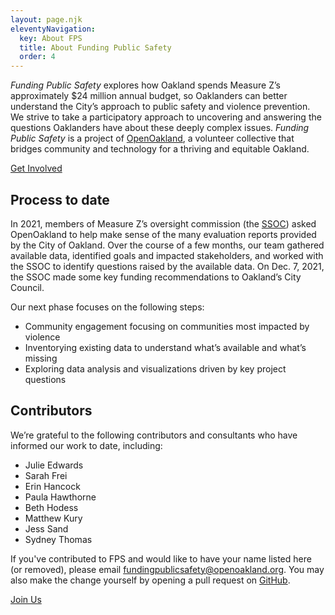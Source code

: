 ```yaml
---
layout: page.njk
eleventyNavigation:
  key: About FPS
  title: About Funding Public Safety
  order: 4
---
```



*Funding Public Safety* explores how Oakland spends Measure Z’s approximately $24 million annual budget, so Oaklanders can better understand the City’s approach to public safety and violence prevention. We strive to take a participatory approach to uncovering and answering the questions Oaklanders have about these deeply complex issues. *Funding Public Safety* is a project of [OpenOakland](https://openoakland.org), a volunteer collective that bridges community and technology for a thriving and equitable Oakland.

<a class="btn btn-primary" href="{{ '/get-involved' | url }}" role="button">Get Involved</a>

## Process to date
In 2021, members of Measure Z’s oversight commission (the [SSOC](https://www.oaklandca.gov/boards-commissions/public-safety-and-services-violence-prevention-oversight-commission)) asked OpenOakland to help make sense of the many evaluation reports provided by the City of Oakland. Over the course of a few months, our team gathered available data, identified goals and impacted stakeholders, and worked with the SSOC to identify questions raised by the available data. On Dec. 7, 2021, the SSOC made some key funding recommendations to Oakland’s City Council.

Our next phase focuses on the following steps:

- Community engagement focusing on communities most impacted by violence
- Inventorying existing data to understand what’s available and what’s missing
- Exploring data analysis and visualizations driven by key project questions

## Contributors
We’re grateful to the following contributors and consultants who have informed our work to date, including:

- Julie Edwards
- Sarah Frei
- Erin Hancock
- Paula Hawthorne
- Beth Hodess
- Matthew Kury
- Jess Sand
- Sydney Thomas

If you've contributed to FPS and would like to have your name listed here (or removed), please email [fundingpublicsafety@openoakland.org](mailto:fundingpublicsafety@openoakland.org). You may also make the change yourself by opening a pull request on [GitHub](https://github.com/openoakland/funding-public-safety).

<a class="btn btn-primary" href="{{ '/get-involved' | url }}" role="button">Join Us</a>
